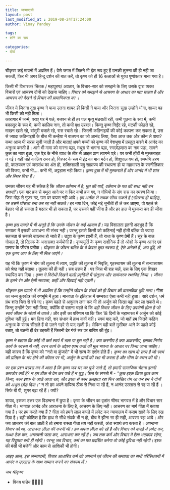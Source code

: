 ```yaml
---
title: जन्माष्टमी
layout: post
last_modified_at : 2019-08-24T17:24:00
author: Vinay Pandey

tags:
- शनि का सच

categories:
- दीर्घ

---
```


श्रीकृष्ण कई मायनों में अप्रतिम हैं। वैसे जगत में जितने भी ईश रूप हुए हैं उनकी तुलना की ही नही जा सकती, फिर भी अगर हिन्दू दर्शन की बात करें, तो कृष्ण को ही 16 कलाओं से युक्त पूर्णावतार माना गया है। 

किसी भी विचारक/ चिंतक / महापुरुष/ अवतार, के विचार-सार को समझने के लिए उसके द्वारा व्यक्त विचारों एवं आचरण दोनों को देखना चाहिए।  *विचार को समझने से आचरण के आधार का पता चलता है और आचरण को देखने से विचार की प्रामाणिकता का ।*  

जीवन मे जितना दुख कृष्ण ने पाया उतना शायद ही किसी ने पाया और जितना सुख उन्होंने भोगा, शायद वह भी किसी को नही मिला।  
कारागार में जन्मे, पराए घर मे पले, बचपन से ही हर पल मृत्यु मंडराती रही, कभी पूतना के रूप में, कभी बकासुर के रूप में, कभी कालिय नाग, तो कभी वृक्ष उरबल। किन्तु कृष्ण निर्द्वंद रहे, मटकी फोड़ते रहे, माखन खाते रहे, बांसुरी बजाते रहे, रास रचाते रहे। जितनी कठिनाइयों की कोई कल्पना कर सकता है, उस से ज्यादा कठिनाइयों के बीच भी कन्हैया ने बालपन का जो आनंद लिया, वैसा आज तक और कौन ले पाया?  कथा आज भी सरस सुनी जाती है और माताएं अपने बच्चों को कृष्ण की वेशभूषा में प्रस्तुत करने में आनंद का अनुभव करती हैं। 
आगे भी मामा को मारना पड़ा, मथुरा से भागना पड़ा, रणछोड़दास का नाम पड़ा, सामने कुल का नाश हुआ, एक पेड़ के नीचे व्याध के तीर से आहत प्राण त्यागने पड़े। पर कभी होंठों से मुस्कराहट न गई। 
वहीं चाहे कालिय दमन हो, गिरधर के रूप में इंद्र का मान मर्दन हो, शिशुपाल वध हो, रुक्मणि हरण हो, कालयवन एवं जरासंध का अंत हो, शक्तिशाली यदु साम्राज्य की स्थापना हो या महाभारत के रणनीतिकार की विजय, कभी भी.... कभी भी, अट्टहास नही किया। *कृष्ण दुख में भी मुस्कराते हैं और आनंद में भी शांत और स्थिर चित्त हैं।*

 उनका जीवन यह भी संकेत है कि *जीवन वर्तमान में है, भूत की यादें, वर्तमान के पथ की बाधा नही बन सकतीं।* एक बार ब्रज से मथुरा आने पर न फिर कभी ब्रज गए, न गोपियों के संग रास का स्मरण किया। जिस मोड़ से गुजर गए, उस पर वापस नही आये। *हम अतीत से सबक सीख सकते हैं (सीखना ही चाहिए), पर उसमे घोंसला बना कर रह नही सकते।* हर नया दिन, कोई नई चुनौती ही ले कर आएगा, वो पहले से बेहतर भी हो सकता है बदतर भी हो सकता है, पर उसको वहीं जीना है और हर हाल में मुस्करा कर ही जीना है। 

*कृष्ण इस मामले में भी अनूठे है कि उनके जीवन के कई आयाम हैं।* यह विशालता इतनी अदभुद है कि समग्रता में इसकी आराधना भी संभव नही। परन्तु इससे किसी को कठिनाई नही होती बल्कि वो ज्यादा सहजता से सबको उपलब्ध हो जाते हैं। उद्धव के कृष्ण ज्ञानी हैं, तो राधा के कृष्ण प्रेमी हैं। सूर के बाल गोपाल हैं, तो तिलक के अनासक्त कर्मयोगी हैं।  कृष्णमूर्ति के कृष्ण दार्शनिक हैं तो ओशो के कृष्ण आनंद एवं उत्सव के जीवंत प्रतीक। *श्रीकृष्ण के जीवन चरित्र के ये केवल कुछ स्वरूप है, ऐसे अनेकों हैं, आप ढूंढें, तो एक कृष्ण आप के लिए भी मिल जाएंगे।*

यह भी कि कृष्ण ने भोग की तुलना में त्याग, प्रवृति की तुलना में निवृत्ति, गृहस्थाश्रम की तुलना में सन्यासाश्रम को श्रेष्ठ नही बताया। तुलना की ही नही। सब उत्तम हैं। पर जिस भी राह चलें, उस के लिए एक शिखर स्थापित कर दिया। *कृष्ण ने विरोधी दिखने वाली प्रवृतियों में संतुलन और सामंजस्य स्थापित किया । जीवन के इतने रंग और ऐसी समग्रता,  कहीं और दिखाई नही पड़ती।*

*श्रीकृष्ण इस मामले में भी अप्रतिम हैं कि उन्होंने जीवन के संघर्ष को ही विचार की वास्तविक भूमि माना।* गीता का जन्म कुरुक्षेत्र की रणभूमि में हुआ। मानवता के इतिहास में सम्भवतः ऐसा कभी नही हुआ। सारे दर्शन, धर्म ग्रंथ शांत चित्त से रचे गए। कृष्ण पहले से अनुमान लगा कर भी तो अर्जुन को सिखा पढ़ा कर ला सकते थे। किन्तु उन्होंने ऐसा नही किया, क्योंकि वो बताना चहते थे कि *वही विचार जीवन के लिए उपयोगी होता है जो स्वयं जीवन के संघर्ष से उपजे।* और इसी का परिणाम था कि फिर 18 दिनों के महाभारत में अर्जुन को कोई दुविधा नही हुई। मन डिगा नही, शर संधान में हाथ कापें नही। स्वयं याद करें, जो बातें हम जितने कठिन अनुभव के समय सीखते हैं वो उतने गहरे से याद रहती हैं। लेकिन वही बातें मुसीबत आने के पहले कोई बताए, तो उतनी ही देर ठहरती हैं जितनी देर गंजे सर पर बारिश की बूंद।

*कृष्ण ने बताया कि कोई भी कर्म स्वयं में भला या बुरा नही है।  क्या करणीय है क्या अकरणीय, इसका निर्णय कार्य के स्वरूप से नही, वरन कार्य के उद्देश्य एवम कर्ता की मूल भावना के आधार पर किया जाना चाहिए।* यही कारण है कि कृष्ण को "नरो वा कुंजरो" में भी सत्य के दर्शन होते हैं। *कृष्ण का सत्य वो सत्य है जो स्वयं की प्रतिज्ञा के भंग होने की कीमत पर भी, अर्जुन के प्राणों की रक्षा भी करता है और भीष्म के वचन की भी।*

*पर एक प्रश्न बरबस मन में आता है कि कृष्ण जब घर घर पूजे जाते हैं, तो हमारी सामाजिक चेतना इतनी कमजोर क्यों है? न हम ठीक से प्रेम कर पाते हैं न युद्ध।*
फैज के लफ्जो में -
_"कुछ इश्क़ किया कुछ काम किया,_
_काम इश्क़ के आड़े आता रहा,_
_और इश्क़ से काम उलझता रहा_
_फिर आख़िर तंग आ कर हम ने_
_दोनों को अधूरा छोड़ दिया।"_
न तो हम अपने दायित्व ठीक से निभा पा रहें हैं, न आनंद उल्लास से रह पा रहें हैं । सिर्फ बी पी, शुगर बढ़ा रहें हैं। क्यों? 

शायद, इसका उत्तर एक विडम्बना में छुपा है। कृष्ण के जीवन का वृतांत श्रीमद भागवत में है और विचार सार गीता में। भागवत आनंद और आराधना के लिए है, आचरण के लिए नही। आचरण का मार्ग गीता में बताया गया है। 
पर हम करते क्या हैं ? गीता को हमने लाल कपड़े में लपेट कर न्यायालय में कसम खाने के लिए रख दिया है। बड़ी कोशिश है कि हाथ से सीधे संपर्क भी न हो, बीच मे झीना सा ही सही, आवरण रहा आये। और जब आचरण की बात आती है तो हमारा रास्ता गीता तय नही करती, अंधा स्वार्थ तय करता है। *अपनाना विचार को था, आराधना लीला की करनी थी। हम अपना लीला को रहें है और विचार को कपड़े में लपेट कर, मथ्था टेक कर, अगरबत्ती जला कर, आराधना कर रहें हैं।   जब तक कर्म और विचार में ऐसा भटकाव रहेगा, यह विद्रूपता बनी ही रहेगी। परन्तु जब विचार, कर्म का पथ प्रदर्शित करेगा तो कोई दुविधा नही रहेगी।* इश्क की बंसी भी बजेगी और काम से आशिकी भी होगी।

*आइए आज, इस जन्माष्टमी, विचार आधारित कर्म को अपनाने एवं जीवन की समग्रता का सभी परिस्थितयों में आनंद व उल्लास के साथ सम्मान करने का संकल्प लें।*

*जय श्रीकृष्ण*

- विनय पांडेय
🙏🌷🌷🙏
